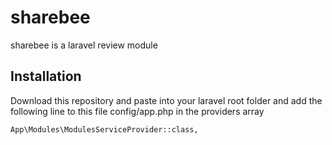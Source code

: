 # sharebee
sharebee is a laravel review module

## Installation
Download this repository and paste into your laravel root folder and add the following line to this file <root folder> config/app.php
in the providers array

```
App\Modules\ModulesServiceProvider::class,
```

